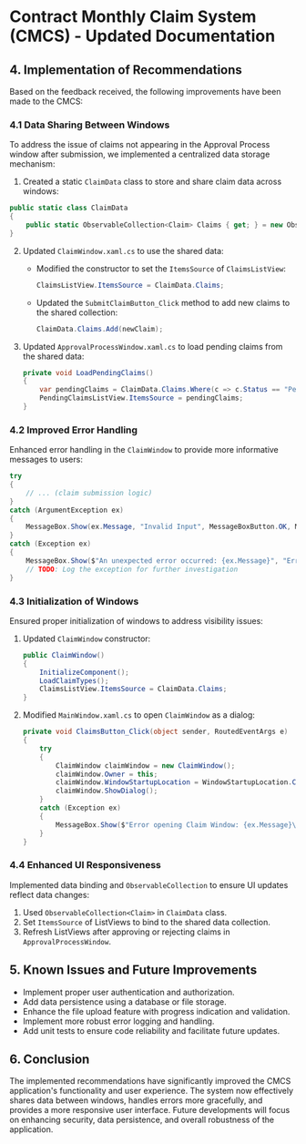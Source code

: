 # Contract Monthly Claim System (CMCS) - Updated Documentation

## 4. Implementation of Recommendations

Based on the feedback received, the following improvements have been made to the CMCS:

### 4.1 Data Sharing Between Windows

To address the issue of claims not appearing in the Approval Process window after submission, we implemented a centralized data storage mechanism:

1. Created a static `ClaimData` class to store and share claim data across windows:

```csharp
public static class ClaimData
{
    public static ObservableCollection<Claim> Claims { get; } = new ObservableCollection<Claim>();
}
```

2. Updated `ClaimWindow.xaml.cs` to use the shared data:
   - Modified the constructor to set the `ItemsSource` of `ClaimsListView`:
     ```csharp
     ClaimsListView.ItemsSource = ClaimData.Claims;
     ```
   - Updated the `SubmitClaimButton_Click` method to add new claims to the shared collection:
     ```csharp
     ClaimData.Claims.Add(newClaim);
     ```

3. Updated `ApprovalProcessWindow.xaml.cs` to load pending claims from the shared data:
   ```csharp
   private void LoadPendingClaims()
   {
       var pendingClaims = ClaimData.Claims.Where(c => c.Status == "Pending").ToList();
       PendingClaimsListView.ItemsSource = pendingClaims;
   }
   ```

### 4.2 Improved Error Handling

Enhanced error handling in the `ClaimWindow` to provide more informative messages to users:

```csharp
try
{
    // ... (claim submission logic)
}
catch (ArgumentException ex)
{
    MessageBox.Show(ex.Message, "Invalid Input", MessageBoxButton.OK, MessageBoxImage.Warning);
}
catch (Exception ex)
{
    MessageBox.Show($"An unexpected error occurred: {ex.Message}", "Error", MessageBoxButton.OK, MessageBoxImage.Error);
    // TODO: Log the exception for further investigation
}
```

### 4.3 Initialization of Windows

Ensured proper initialization of windows to address visibility issues:

1. Updated `ClaimWindow` constructor:
   ```csharp
   public ClaimWindow()
   {
       InitializeComponent();
       LoadClaimTypes();
       ClaimsListView.ItemsSource = ClaimData.Claims;
   }
   ```

2. Modified `MainWindow.xaml.cs` to open `ClaimWindow` as a dialog:
   ```csharp
   private void ClaimsButton_Click(object sender, RoutedEventArgs e)
   {
       try
       {
           ClaimWindow claimWindow = new ClaimWindow();
           claimWindow.Owner = this;
           claimWindow.WindowStartupLocation = WindowStartupLocation.CenterOwner;
           claimWindow.ShowDialog();
       }
       catch (Exception ex)
       {
           MessageBox.Show($"Error opening Claim Window: {ex.Message}\n\nStack Trace: {ex.StackTrace}", "Error", MessageBoxButton.OK, MessageBoxImage.Error);
       }
   }
   ```

### 4.4 Enhanced UI Responsiveness

Implemented data binding and `ObservableCollection` to ensure UI updates reflect data changes:

1. Used `ObservableCollection<Claim>` in `ClaimData` class.
2. Set `ItemsSource` of ListViews to bind to the shared data collection.
3. Refresh ListViews after approving or rejecting claims in `ApprovalProcessWindow`.

## 5. Known Issues and Future Improvements

- Implement proper user authentication and authorization.
- Add data persistence using a database or file storage.
- Enhance the file upload feature with progress indication and validation.
- Implement more robust error logging and handling.
- Add unit tests to ensure code reliability and facilitate future updates.

## 6. Conclusion

The implemented recommendations have significantly improved the CMCS application's functionality and user experience. The system now effectively shares data between windows, handles errors more gracefully, and provides a more responsive user interface. Future developments will focus on enhancing security, data persistence, and overall robustness of the application.

